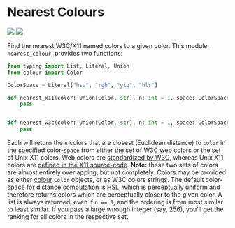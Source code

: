 # Nearest Colours

[![](https://img.shields.io/badge/version-1.0.0-green)](https://pypi.org/project/nearest-colour)
![](https://img.shields.io/badge/Python-&ge;3.8-blue)

Find the nearest W3C/X11 named colors to a given color.
This module, `nearest_colour`, provides two functions:

```python
from typing import List, Literal, Union
from colour import Color

ColorSpace = Literal["hsv", "rgb", "yiq", "hls"]

def nearest_x11(color: Union[Color, str], n: int = 1, space: ColorSpace = "hls") -> List[Color]:
    pass


def nearest_w3c(color: Union[Color, str], n: int = 1, space: ColorSpace = "hls") -> List[Color]:
    pass
```

Each will return the `n` colors that are closest (Euclidean distance) to `color` in the specified color-`space` from either the set of W3C web colors or the set of Unix X11 colors.
Web colors are [standardized by W3C][W3C colors], whereas Unix X11 colors are [defined in the X11 source-code][X11 colors].
**Note:** these two sets of colors are almost entirely overlapping, but not completely.
Colors may be provided as either [colour] `Color` objects, or as W3C colors strings.
The default color-space for distance computation is HSL, which is perceptually uniform and therefore returns colors which are perceptually closer to the given color.
A list is always returned, even if `n == 1`, and the ordering is from most similar to least similar.
If you pass a large wnough integer (say, 256), you'll get the ranking for all colors in the respective set.

[colour]: https://pypi.org/project/colour/
[X11 colors]: https://gitlab.freedesktop.org/xorg/xserver/blob/master/os/oscolor.c
[W3C colors]: https://www.w3.org/wiki/CSS/Properties/color/keywords
